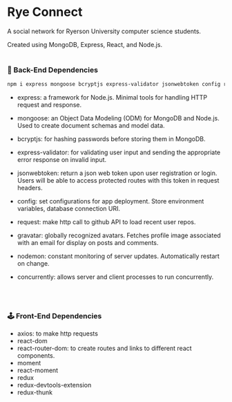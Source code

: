 # Rye Connect

A social network for Ryerson University computer science students.

Created using MongoDB, Express, React, and Node.js.
<br/>
<br/>

### 🧰 Back-End Dependencies

```bash
npm i express mongoose bcryptjs express-validator jsonwebtoken config request gravatar
```

- express: a framework for Node.js. Minimal tools for handling HTTP request and response.

- mongoose: an Object Data Modeling (ODM) for MongoDB and Node.js. Used to create document schemas and model data.

- bcryptjs: for hashing passwords before storing them in MongoDB.

- express-validator: for validating user input and sending the appropriate error response on invalid input.

- jsonwebtoken: return a json web token upon user registration or login. Users will be able to access protected routes with this token in request headers.

- config: set configurations for app deployment. Store environment variables, database connection URI.

- request: make http call to github API to load recent user repos.

- gravatar: globally recognized avatars. Fetches profile image associated with an email for display on posts and comments.

- nodemon: constant monitoring of server updates. Automatically restart on change.

- concurrently: allows server and client processes to run concurrently.

<br/>
<br/>

### 🕹 Front-End Dependencies

- axios: to make http requests
- react-dom
- react-router-dom: to create routes and links to different react components.
- moment
- react-moment
- redux
- redux-devtools-extension
- redux-thunk
